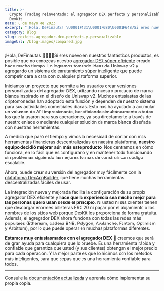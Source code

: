 ```yaml
---
title: >-
  Crypto Trading reinventado: el agregador DEX perfecto y personalizable de
  DexKit
date: 8 de mayo de 2023
excerpt: "¡Hola, DeFinauts! \U0001F431‍\U0001F680\U0001F64B‍♂️Si eres nuevo en nuestros geniales productos, es posible que no conozcas nuestro agregador DEX súper eficiente creado hace mucho tiempo..."
category: Blog
slug: dexkits-agregador-dex-perfecto-y-personalizable
imageUrl: /blog-images/compared.jpg
---
```

¡Hola, DeFinautas! 🐱‍🚀🙋‍♂️Si eres nuevo en nuestros fantásticos productos, es posible que no conozcas nuestro [agregador DEX súper eficiente](https://swap.dexkit.com) creado hace mucho tiempo. Lo logramos tomando ideas de Uniswap v2 y agregando un sistema de enrutamiento súper inteligente que puede competir cara a cara con cualquier plataforma superior.

Iniciamos un proyecto que permite a los usuarios crear versiones personalizadas del agregador DEX, utilizando nuestro producto de marca blanca inspirado en el diseño de Uniswap v2. Muchos entusiastas de las criptomonedas han adoptado esta función y dependen de nuestro sistema para sus actividades comerciales diarias. Esto nos ha ayudado a acumular un volumen de API impresionante, beneficiando simultáneamente a todos los que la usaron para sus operaciones, ya sea directamente a través de nuestro enlace o mediante cualquier solución de marca blanca diseñada con nuestras herramientas.

A medida que pasó el tiempo y vimos la necesidad de contar con más herramientas financieras descentralizadas en nuestra plataforma, **nuestro equipo decidió mejorar aún más este producto**. Nos centramos en cómo funciona, en lo fácil que es configurarlo y en mantener todo funcionando sin problemas siguiendo las mejores formas de construir con código escalable.

Ahora, puede crear su versión del agregador muy fácilmente con la [plataforma DexAppBuilder](https://dexappbuilder.dexkit.com/admin/quick-builder/swap), que tiene muchas herramientas descentralizadas fáciles de usar.

La integración nueva y mejorada facilita la configuración de su propio agregador DEX eficiente y **hace que la experiencia sea mucho mejor para las personas que lo usan desde el principio**. Ni usted ni sus clientes tienen que descargar enormes billeteras ERC 20 ni pagar por el alojamiento o los nombres de los sitios web porque DexKit los proporciona de forma gratuita. Además, el agregador DEX ahora funciona con todas las redes más populares (Ethereum, cadena BNB, Polygon, Avalanche, Fantom, Optimism y Arbitrum), por lo que puede operar en muchas plataformas diferentes.

**Estamos muy entusiasmados con el agregador DEX** 🥳 creemos que será de gran ayuda para cualquiera que lo pruebe. Es una herramienta rápida y confiable que garantiza que usted (y sus clientes) obtengan el mejor precio para cada operación. Y la mejor parte es que lo hicimos con los métodos más inteligentes, para que sepas que es una herramienta confiable para todos.

* * *

Consulte la [documentación actualizada](https://docs.dexkit.com/defi-products/dexswap/overview) y aprenda cómo implementar su propia copia.
